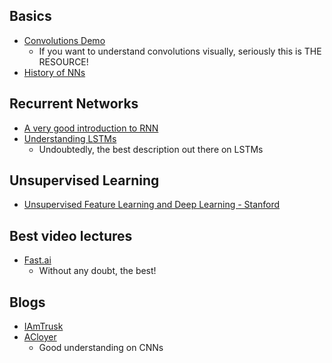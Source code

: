 ## Basics
* [Convolutions Demo](http://scs.ryerson.ca/~aharley/vis/)
  * If you want to understand convolutions visually, seriously this is THE RESOURCE!
* [History of NNs](http://dataconomy.com/2017/04/history-neural-networks)
## Recurrent Networks
* [A very good introduction to RNN](http://www.wildml.com/2015/09/recurrent-neural-networks-tutorial-part-1-introduction-to-rnns/)
* [Understanding LSTMs](http://colah.github.io/posts/2015-08-Understanding-LSTMs/)
  * Undoubtedly, the best description out there on LSTMs

## Unsupervised Learning
* [Unsupervised Feature Learning and Deep Learning - Stanford](http://deeplearning.stanford.edu/wiki/index.php/UFLDL_Tutorial)

## Best video lectures
* [Fast.ai](http://www.fast.ai/)
  * Without any doubt, the best!

## Blogs
* [IAmTrusk](http://iamtrask.github.io/)
* [ACloyer](https://blog.acolyer.org/2017/03/20/convolutional-neural-networks-part-1/)
  * Good understanding on CNNs
